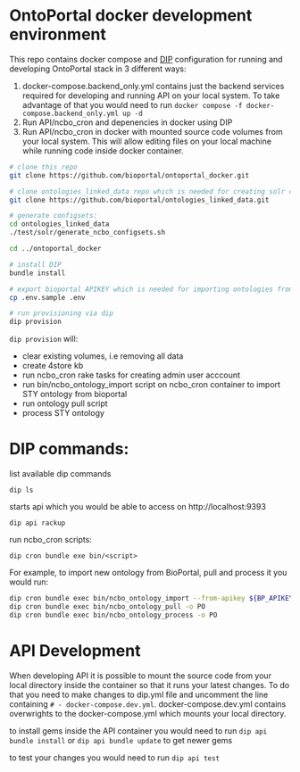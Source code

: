 # OntoPortal docker development environment

This repo contains docker compose and [DIP](https://github.com/bibendi/dip) configuration for running and
developing OntoPortal stack in 3 different ways:

1. docker-compose.backend_only.yml contains just the backend services required for developing and running API on your local system.  To take advantage of that you would need to run `docker compose -f docker-compose.backend_only.yml up -d`
2. Run API/ncbo_cron and depenencies in docker using DIP
3. Run API/ncbo_cron in docker with mounted source code volumes from your local system. This will allow editing files on your local machine while running code inside docker container. 


```sh
# clone this repo
git clone https://github.com/bioportal/ontoportal_docker.git

# clone ontologies_linked_data repo which is needed for creating solr configsets
git clone https://github.com/bioportal/ontologies_linked_data.git

# generate configsets:
cd ontologies_linked_data
./test/solr/generate_ncbo_configsets.sh

cd ../ontoportal_docker

# install DIP
bundle install

# export bioportal APIKEY which is needed for importing ontologies from bioportal when provisioning
cp .env.sample .env

# run provisioning via dip 
dip provision
```

`dip provision` will:
- clear existing volumes, i.e removing all data
- create 4store kb
- run ncbo_cron rake tasks for creating admin user acccount
- run bin/ncbo_ontology_import script on ncbo_cron container to import STY
    ontology from bioportal
- run ontology pull script
- process STY ontology

# DIP commands:

list available dip commands

`dip ls`

starts api which you would be able to access on http://localhost:9393

`dip api rackup` 

run ncbo_cron scripts:

`dip cron bundle exe bin/<script>`

For example, to import new ontology from BioPortal, pull and process it you would run:
```sh
dip cron bundle exec bin/ncbo_ontology_import --from-apikey ${BP_APIKEY} -o PO --from https://data.bioontology.org --admin-user admin
dip cron bundle exec bin/ncbo_ontology_pull -o PO
dip cron bundle exec bin/ncbo_ontology_process -o PO
```

# API Development

When developing API it is possible to mount the source code from your local directory inside the container so that it runs your latest changes. To do that you need to make changes to dip.yml file and uncomment the line containing `# - docker-compose.dev.yml`.  docker-compose.dev.yml contains overwrights to the docker-compose.yml which mounts your local directory.

to install gems inside the API container you would need to run `dip api bundle install` or `dip api bundle update` to get newer gems

to test your changes you would need to run `dip api test`

